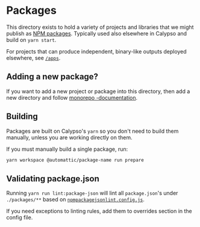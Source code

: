 # Packages

This directory exists to hold a variety of projects and libraries that we might publish as [NPM packages](https://docs.npmjs.com/about-packages-and-modules). Typically used also elsewhere in Calypso and build on `yarn start`.

For projects that can produce independent, binary-like outputs deployed elsewhere, see [`/apps`](../apps).

## Adding a new package?

If you want to add a new project or package into this directory, then add a new directory and follow [monorepo -documentation](../docs/monorepo.md).

## Building

Packages are built on Calypso's `yarn` so you don't need to build them manually, unless you are working directly on them.

If you must manually build a single package, run:

```bash
yarn workspace @automattic/package-name run prepare
```

## Validating package.json
Running `yarn run lint:package-json` will lint all `package.json`'s under `./packages/**` based on [`npmpackagejsonlint.config.js`](../npmpackagejsonlint.config.js).

If you need exceptions to linting rules, add them to overrides section in the config file.
